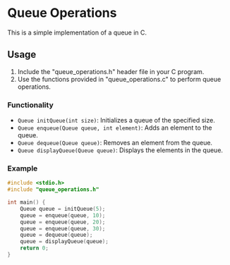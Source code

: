 # Queue Operations

This is a simple implementation of a queue in C.

## Usage

1. Include the "queue_operations.h" header file in your C program.
2. Use the functions provided in "queue_operations.c" to perform queue operations.

### Functionality

- `Queue initQueue(int size)`: Initializes a queue of the specified size.
- `Queue enqueue(Queue queue, int element)`: Adds an element to the queue.
- `Queue dequeue(Queue queue)`: Removes an element from the queue.
- `Queue displayQueue(Queue queue)`: Displays the elements in the queue.

### Example

```c
#include <stdio.h>
#include "queue_operations.h"

int main() {
    Queue queue = initQueue(5);
    queue = enqueue(queue, 10);
    queue = enqueue(queue, 20);
    queue = enqueue(queue, 30);
    queue = dequeue(queue);
    queue = displayQueue(queue);
    return 0;
}

